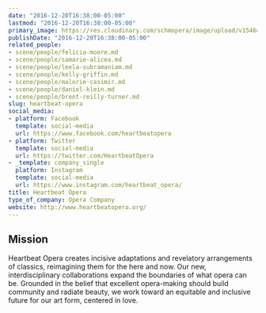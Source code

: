 ```yaml
---
date: "2016-12-20T16:38:00-05:00"
lastmod: "2016-12-20T16:38:00-05:00"
primary_image: https://res.cloudinary.com/schmopera/image/upload/v1546480775/media/2019/01/Logo-HeartbeatOpera.jpg
publishDate: "2016-12-20T16:38:00-05:00"
related_people:
- scene/people/felicia-moore.md
- scene/people/samarie-alicea.md
- scene/people/leela-subramaniam.md
- scene/people/kelly-griffin.md
- scene/people/malorie-casimir.md
- scene/people/daniel-klein.md
- scene/people/brent-reilly-turner.md
slug: heartbeat-opera
social_media:
- platform: Facebook
  template: social-media
  url: https://www.facebook.com/heartbeatopera
- platform: Twitter
  template: social-media
  url: https://twitter.com/HeartbeatOpera
- _template: company_single
  platform: Instagram
  template: social-media
  url: https://www.instagram.com/heartbeat_opera/
title: Heartbeat Opera
type_of_company: Opera Company
website: http://www.heartbeatopera.org/
---
```

## Mission 

Heartbeat Opera creates incisive adaptations and revelatory arrangements of classics, reimagining them for the here and now. Our new, interdisciplinary collaborations expand the boundaries of what opera can be. Grounded in the belief that excellent opera-making should build community and radiate beauty, we work toward an equitable and inclusive future for our art form, centered in love.